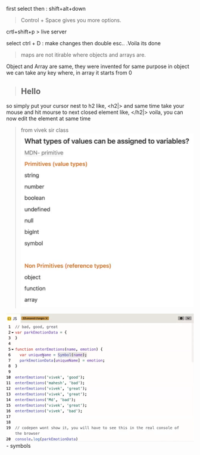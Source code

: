 first select then : shift+alt+down
> Control + Space gives you more options.

crtl+shift+p > live server


select ctrl + D : make changes then double esc.. .Voila its done


> maps are not itirable where objects and arrays are.

Object and Array are same, they were invented for same purpose
in object we can take any key where, in array it starts from 0

> <h2>Hello</h2>
so simply put your cursor nest to h2 like, <h2|>
and same time take  your mouse and hit mourse to next closed element like, </h2|> voila, you can now edit the element at same time

<!-- <pre>

</pre> -->


> from vivek sir class
![alt text](image.png)

![alt text](image-1.png)
    -   symbols